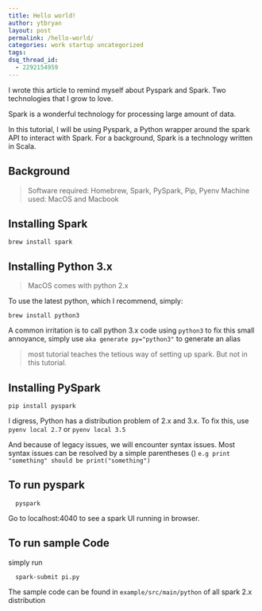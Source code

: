 ```yaml
---
title: Hello world!
author: ytbryan
layout: post
permalink: /hello-world/
categories: work startup uncategorized
tags:
dsq_thread_id:
  - 2292154959
---
```


I wrote this article to remind myself about Pyspark and Spark.
Two technologies that I grow to love.

Spark is a wonderful technology for processing large amount of data.

In this tutorial, I will be using Pyspark, a Python wrapper around the
spark API to interact with Spark. For a background, Spark is a technology
written in Scala.

## Background
> Software required: Homebrew, Spark, PySpark, Pip, Pyenv
> Machine used: MacOS and Macbook

## Installing Spark

```
brew install spark
```
## Installing Python 3.x
> MacOS comes with python 2.x

To use the latest python, which I recommend, simply:

```
brew install python3
```
A common irritation is to call python 3.x code using `python3`
to fix this small annoyance, simply use `aka generate py="python3"`
to generate an alias

> most tutorial teaches the tetious way of setting up spark.
> But not in this tutorial.

## Installing PySpark

```
pip install pyspark
```

I digress, Python has a distribution problem of 2.x and 3.x.
To fix this, use `pyenv local 2.7` or `pyenv local 3.5`

And because of legacy issues, we will encounter syntax issues.
Most syntax issues can be resolved by a simple parentheses ()
`e.g print "something" should be print("something")`


## To run pyspark

```
  pyspark
```

Go to localhost:4040 to see a spark UI running in browser.


## To run sample Code
simply run
```
  spark-submit pi.py
```
The sample code can be found in `example/src/main/python` of all spark 2.x distribution
